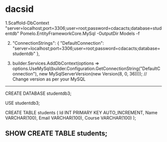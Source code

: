 # dacsid

1.Scaffold-DbContext "server=localhost;port=3306;user=root;password=cdacacts;database=studentdb" Pomelo.EntityFrameworkCore.MySql -OutputDir Models -f

2. "ConnectionStrings": {
   "DefaultConnection": "server=localhost;port=3306;user=root;password=cdacacts;database=studentdb"
    },


3. builder.Services.AddDbContext<StudentDbContext>(options =>
  options.UseMySql(builder.Configuration.GetConnectionString("DefaultConnection"),
  new MySqlServerVersion(new Version(8, 0, 36)))); // Change version as per your MySQL
---------------------------------------------------------------------------------------------------
CREATE DATABASE studentdb3;

USE studentdb3;

CREATE TABLE students (
    Id INT PRIMARY KEY AUTO_INCREMENT,
    Name VARCHAR(100),
    Email VARCHAR(100),
    Course VARCHAR(100)
);

SHOW CREATE TABLE students;
--------------------------------------------------------------------
